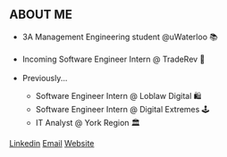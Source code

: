 <h2>ABOUT ME</h2>

<ul>
  <li>3A Management Engineering student @uWaterloo 📚</li>
    <br/>

  <li>Incoming Software Engineer Intern @ TradeRev 🚗</li>
  <br/>
  <li>Previously...</li>
  <ul>
            <li>Software Engineer Intern @ Loblaw Digital 🛍</li>
  <li>Software Engineer Intern @ Digital Extremes 🕹️</li>
  <li>IT Analyst @ York Region 🏛️</li>
   </ul>
  
</ul>

<a href="https://www.linkedin.com/in/michaeljsheng/" target=”_blank” >Linkedin</a>
<a href="mailto:m3sheng@uwaterloo.ca" target=”_blank”>Email</a>
<a href="https://michaelsheng15.github.io/react-website/#/react-website/home" target=”_blank” >Website</a>






 


